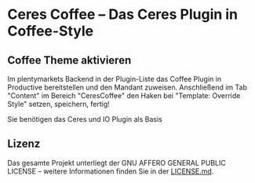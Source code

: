 # Ceres Coffee – Das Ceres Plugin in Coffee-Style

<div class="container-toc"></div>

## Coffee Theme aktivieren

Im plentymarkets Backend in der Plugin-Liste das Coffee Plugin in Productive bereitstellen und den Mandant zuweisen.
Anschließend im Tab "Content" im Bereich "CeresCoffee" den Haken bei "Template: Override Style" setzen, speichern, fertig!

<div class="alert alert-info" role="alert">
    Sie benötigen das Ceres und IO Plugin als Basis
</div>

## Lizenz

Das gesamte Projekt unterliegt der GNU AFFERO GENERAL PUBLIC LICENSE – weitere Informationen finden Sie in der [LICENSE.md](https://github.com/plentymarkets/plugin-ceres/blob/stable/LICENSE.md).

